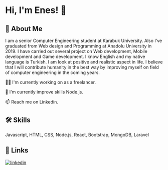 
# Hi, I'm Enes! 👋


## 🚀 About Me
I am a senior Computer Engineering student at Karabuk University.
Also I’ve graduated from Web design and Programming at Anadolu University in 2019.
I have carried out several project on Web development,
Mobile development and Game development.
I know English and my native language is Turkish.
I am look at positive and realistic aspect in life.
I believe that I will contribute humanity in the best way by improving myself on field of computer engineering in the coming years.



👩‍💻 I'm currently working on as a freelancer.

🧠 I'm currently improve skills Node.js.

📫 Reach me on  Linkedin.




## 🛠 Skills
Javascript, HTML, CSS, Node.js, React, Bootstrap, MongoDB, Laravel


## 🔗 Links
[![linkedin](https://img.shields.io/badge/linkedin-0A66C2?style=for-the-badge&logo=linkedin&logoColor=white)](https://www.linkedin.com/in/enes-erden/)

